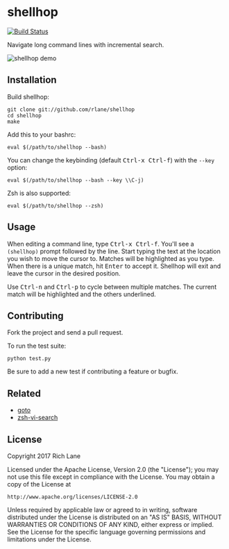 # shellhop

[![Build Status](https://travis-ci.org/rlane/shellhop.svg?branch=master)](https://travis-ci.org/rlane/shellhop)

Navigate long command lines with incremental search.

![shellhop demo](http://i.imgur.com/9o8S8Uu.gif)

## Installation

Build shellhop:

    git clone git://github.com/rlane/shellhop
    cd shellhop
    make

Add this to your bashrc:

    eval $(/path/to/shellhop --bash)

You can change the keybinding (default <kbd>Ctrl-x Ctrl-f</kbd>) with the
`--key` option:

    eval $(/path/to/shellhop --bash --key \\C-j)

Zsh is also supported:

    eval $(/path/to/shellhop --zsh)

## Usage

When editing a command line, type <kbd>Ctrl-x Ctrl-f</kbd>. You'll see a
`(shellhop)` prompt followed by the line. Start typing the text at the location
you wish to move the cursor to. Matches will be highlighted as you type. When
there is a unique match, hit <kbd>Enter</kbd> to accept it. Shellhop will exit
and leave the cursor in the desired position.

Use <kbd>Ctrl-n</kbd> and <kbd>Ctrl-p</kbd> to cycle between multiple matches.
The current match will be highlighted and the others underlined.

## Contributing

Fork the project and send a pull request.

To run the test suite:

    python test.py

Be sure to add a new test if contributing a feature or bugfix.

## Related

- [goto](https://github.com/Fakerr/goto)
- [zsh-vi-search](https://github.com/soheilpro/zsh-vi-search)

## License

Copyright 2017 Rich Lane

Licensed under the Apache License, Version 2.0 (the "License");
you may not use this file except in compliance with the License.
You may obtain a copy of the License at

    http://www.apache.org/licenses/LICENSE-2.0

Unless required by applicable law or agreed to in writing, software
distributed under the License is distributed on an "AS IS" BASIS,
WITHOUT WARRANTIES OR CONDITIONS OF ANY KIND, either express or implied.
See the License for the specific language governing permissions and
limitations under the License.
